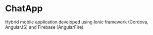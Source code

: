# ChatApp

Hybrid mobile application developed using Ionic framework (Cordova, AngularJS) and Firebase (AngularFire).